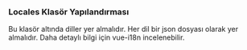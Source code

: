### Locales Klasör Yapılandırması

Bu klasör altında diller yer almalıdır. Her dil bir json dosyası olarak yer almalıdır. Daha detaylı bilgi için vue-i18n incelenebilir.
